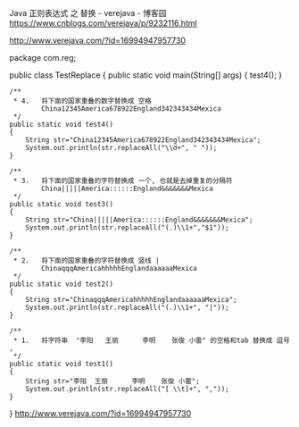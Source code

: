 Java 正则表达式 之 替换 - verejava - 博客园 https://www.cnblogs.com/verejava/p/9232116.html

http://www.verejava.com/?id=16994947957730


package com.reg;

public class TestReplace
{
    public static void main(String[] args)
    {
        test4();
    }
    
    /**
     * 4.   将下面的国家重叠的数字替换成 空格
            China12345America678922England342343434Mexica
     */
    public static void test4()
    {
        String str="China12345America678922England342343434Mexica";
        System.out.println(str.replaceAll("\\d+", " "));
    }
    
    /**
     * 3.   将下面的国家重叠的字符替换成 一个, 也就是去掉重复的分隔符
            China|||||America::::::England&&&&&&&Mexica
     */
    public static void test3()
    {
        String str="China|||||America::::::England&&&&&&&Mexica";
        System.out.println(str.replaceAll("(.)\\1+","$1"));
    }
    
    /**
     * 2.   将下面的国家重叠的字符替换成 竖线 |
            ChinaqqqAmericahhhhhEnglandaaaaaaMexica
     */
    public static void test2()
    {
        String str="ChinaqqqAmericahhhhhEnglandaaaaaaMexica";
        System.out.println(str.replaceAll("(.)\\1+", "|"));
    }
    
    /**
     * 1.   将字符串  "李阳   王丽      李明    张俊 小雷" 的空格和tab 替换成 逗号 ,
     */
    public static void test1()
    {
        String str="李阳  王丽      李明    张俊 小雷";
        System.out.println(str.replaceAll("[ \\t]+", ","));
    }
}
http://www.verejava.com/?id=16994947957730